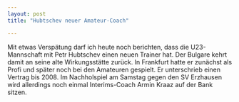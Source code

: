 ```yaml
---
layout: post
title: "Hubtschev neuer Amateur-Coach"

---
```


Mit etwas Verspätung darf ich heute noch berichten, dass die U23-Mannschaft mit Petr Hubtschev einen neuen Trainer hat. Der Bulgare kehrt damit an seine alte Wirkungsstätte zurück. In Frankfurt hatte er zunächst als Profi und später noch bei den Amateuren gespielt. Er unterschrieb einen Vertrag bis 2008. Im Nachholspiel am Samstag gegen den SV Erzhausen wird allerdings noch einmal Interims-Coach Armin Kraaz auf der Bank sitzen.


